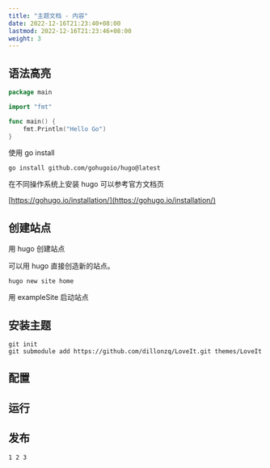 ```yaml
---
title: "主题文档 - 内容"
date: 2022-12-16T21:23:40+08:00
lastmod: 2022-12-16T21:23:46+08:00
weight: 3
---
```


## 语法高亮

```go
package main

import "fmt"

func main() {
	fmt.Println("Hello Go")
}
```

使用 go install

```shell {title="安装脚本"}
go install github.com/gohugoio/hugo@latest
```

在不同操作系统上安装 hugo 可以参考官方文档页

[https://gohugo.io/installation/](https://gohugo.io/installation/)

## 创建站点

用 hugo 创建站点

可以用 hugo 直接创造新的站点。

```shell {title="创建站点"}
hugo new site home
```

用 exampleSite 启动站点

## 安装主题

```shell {title="安装主题"}
git init
git submodule add https://github.com/dillonzq/LoveIt.git themes/LoveIt
```

## 配置

## 运行

## 发布

```output {title="运行环境"}
1 2 3
```
